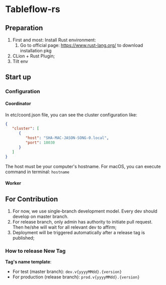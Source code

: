 # Tableflow-rs

## Preparation
1. First and most: Install Rust environment:
   1. Go to official page: https://www.rust-lang.org/ to download installation pkg
2. CLion + Rust Plugin;
3. Tilt env

## Start up
### Configuration
#### Coordinator
In etc/coord.json file, you can see the cluster configuration like:
```json
{
   "cluster": [
      {
         "host": "SHA-MAC-JASON-SONG-0.local",
         "port": 18030
      }
   ]
}
```

The host must be your computer's hostname. For macOS, you can execute command in terminal: ``hostname``

#### Worker

## For Contribution
1. For now, we use single-branch development model. Every dev should develop on master branch. 
2. For release branch, only admin has authority to initiate pull request. Then he/she will wait for all relevant dev to affirm;
3. Deployment will be triggered automatically after a release tag is published;

### How to release New Tag
**Tag's name template**:

* For test (master branch): ``dev.v{yyyyMMdd}.{version}``
* For production (release branch): ``prod.v{yyyyMMdd}.{version}``
